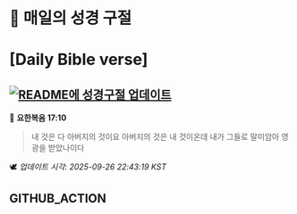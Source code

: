 # 🙏 매일의 성경 구절
# [Daily Bible verse]
## [![README에 성경구절 업데이트](https://github.com/DONGSUKA/first_test/actions/workflows/update-readme-bible.yml/badge.svg)](https://github.com/DONGSUKA/first_test/actions/workflows/update-readme-bible.yml)
<!-- START_BIBLE_VERSE -->
📖 **요한복음 17:10**
> 내 것은 다 아버지의 것이요 아버지의 것은 내 것이온데 내가 그들로 말미암아 영광을 받았나이다

🕊️ _업데이트 시각: 2025-09-26 22:43:19 KST_
  <!-- END_BIBLE_VERSE -->
## GITHUB_ACTION

